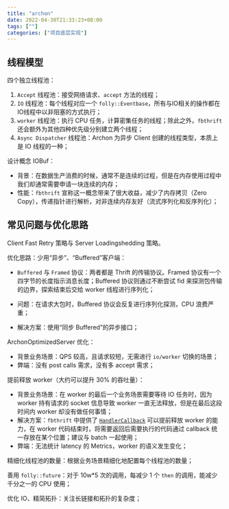 ```yaml
---
title: "archon"
date: 2022-04-30T21:33:23+08:00
tags: [""]
categories: ["项目底层实现"]
---
```



## 线程模型

四个独立线程池：

1. `Accept` 线程池：接受网络请求、`accept` 方法的线程；
2. `IO` 线程池：每个线程对应一个 `folly::Eventbase`，所有与IO相关的操作都在IO线程中以非阻塞的方式执行；
3. `worker` 线程池：执行 CPU 任务，计算密集任务的线程；除此之外，`fbthrift` 还会额外为其他四种优先级分别建立两个线程；
4. `Async Dispatcher` 线程池：Archon 为异步 Client 创建的线程类型，本质上是 IO 线程的一种；

设计概念 IOBuf：

- 背景：在数据生产消费的时候，通常不是连续的过程，但是在内存使用过程中我们却通常需要申请一块连续的内存；
- 性能：`fbthrift` 宣称这一概念带来了很大收益，减少了内存拷贝（Zero Copy），传递指针进行解析，对非连续内存友好（流式序列化和反序列化）；

## 常见问题与优化思路

Client Fast Retry 策略与 Server Loadingshedding 策略。

优化思路：少用“异步”、“Buffered”客户端：

- `Buffered` 与 `Framed` 协议：两者都是 Thrift 的传输协议。Framed 协议有一个四字节的长度指示消息长度；Buffered 协议则通过不断尝试 fid 来探测包传输的边界，探索结束后交给 worker 线程进行序列化；

- 问题：在请求大包时，Buffered 协议会反复进行序列化探测，CPU 浪费严重；
- 解决方案：使用“同步 Buffered”的异步接口；

ArchonOptimizedServer 优化：

- 背景业务场景：QPS 较高，且请求较短，无需进行 `io/worker` 切换的场景；
- 弊端：没有 post calls 需求，没有多 accept 需求；

提前释放 worker（大约可以提升 30% 的吞吐量）：

- 背景业务场景：在 worker 的最后一个业务场景需要等待 IO 任务时，因为 worker 持有请求的 socket 信息导致 worker 一直无法释放，但是在最后这段时间内 worker 却没有做任何事情；
- 解决方案：`fbthrift` 中提供了 [`HandlerCallback`](https://github.com/facebook/fbthrift/blob/main/thrift/lib/cpp2/async/AsyncProcessor.h) 可以提前释放 worker 的能力，在 worker 代码结束时，将需要返回后需要执行的代码通过 callback 统一存放在某个位置；建议与 batch 一起使用；
- 弊端：无法统计 latency 的 Metrics，worker 的语义发生变化；

精细化线程池的数量：根据业务场景精细化地配置每个线程池的数量；

善用 `folly::future`：对于 10w*5 次的调用，每减少 1 个 `then` 的调用，能减少千分之一的 CPU 使用；

优化 IO、精简拓扑：关注长链接和拓扑的复杂度；
